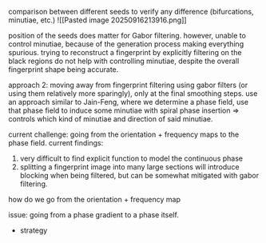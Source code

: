 comparison between different seeds to verify any difference (bifurcations, minutiae, etc.)
![[Pasted image 20250916213916.png]]

position of the seeds does matter for Gabor filtering. however, unable to control minutiae, because of the generation process making everything spurious. trying to reconstruct a fingerprint by explicitly filtering on the black regions do not help with controlling minutiae, despite the overall fingerprint shape being accurate. 

approach 2: moving away from fingerprint filtering using gabor filters (or using them relatively more sparingly), only at the final smoothing steps. use an approach similar to Jain-Feng, where we determine a phase field, use that phase field to induce some minutiae with spiral phase insertion => controls which kind of minutiae and direction of said minutiae.

current challenge: going from the orientation + frequency maps to the phase field. current findings:
1. very difficult to find explicit function to model the continuous phase
2. splitting a fingerprint image into many large sections will introduce blocking when being filtered, but can be somewhat mitigated with gabor filtering.

how do we go from the orientation + frequency map 

issue: going from a phase gradient to a phase itself.
- strategy 